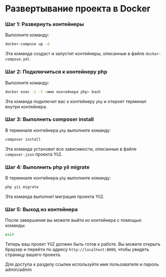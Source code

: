 **Развертывание проекта в Docker**
=====================================================

### Шаг 1: Развернуть контейнеры

Выполните команду:
```bash
docker-compose up -d
```
Эта команда создаст и запустит контейнеры, описанные в файле `docker-compose.yml`.

### Шаг 2: Подключиться к контейнеру php

Выполните команду:
```bash
docker exec -i -t <имя контейнера php> bash
```
Эта команда подключит вас к контейнеру `php` и откроет терминал внутри контейнера.

### Шаг 3: Выполнить composer install

В терминале контейнера `php` выполните команду:
```bash
composer install
```
Эта команда установит все зависимости, описанные в файле `composer.json` проекта Yii2.

### Шаг 4: Выполнить php yii migrate

В терминале контейнера `php` выполните команду:
```bash
php yii migrate
```
Эта команда выполнит миграции проекта Yii2.

### Шаг 5: Выход из контейнера

После завершения вы можете выйти из контейнера с помощью команды:
```bash
exit
```
Теперь ваш проект Yii2 должен быть готов к работе. Вы можете открыть браузер и перейти по адресу `http://localhost:8000`, чтобы увидеть страницу вашего проекта.

Для доступа к разделу ссылки используйте имя пользователя и пароль admin/admin
